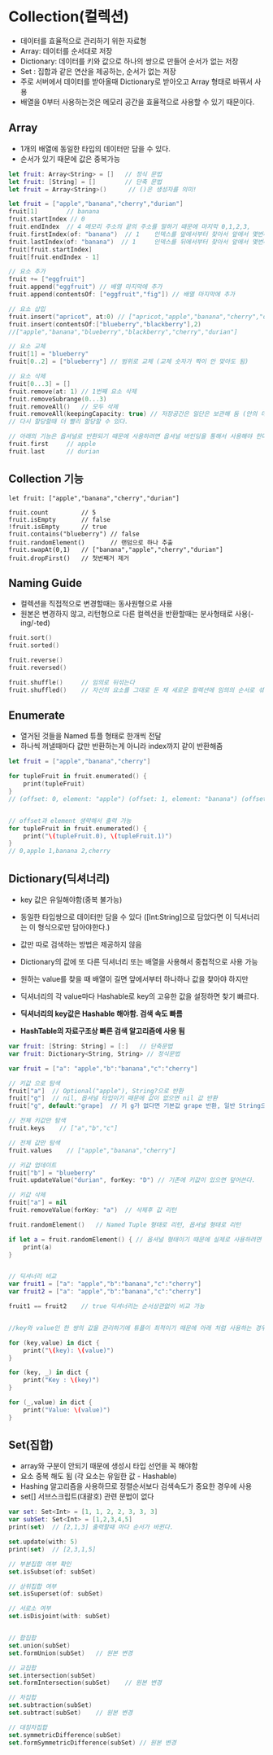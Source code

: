 # Collection(컬렉션)
- 데이터를 효율적으로 관리하기 위한 자료형
- Array: 데이터를 순서대로 저장
- Dictionary: 데이터를 키와 값으로 하나의 쌍으로 만들어 순서가 없는 저장
- Set : 집합과 같은 연산을 제공하는, 순서가 없는 저장
- 주로 서버에서 데이터를 받아올때 Dictionary로 받아오고 Array 형태로 바꿔서 사용
- 배열을 0부터 사용하는것은 메모리 공간을 효율적으로 사용할 수 있기 때문이다.

## Array
- 1개의 배열에 동일한 타입의 데이터만 담을 수 있다.
- 순서가 있기 때문에 값은 중복가능

```swift
let fruit: Array<String> = []   // 정식 문법
let fruit: [String] = []        // 단축 문법
let fruit = Array<String>()      // ()은 생성자를 의미!

let fruit = ["apple","banana","cherry","durian"]
fruit[1]        // banana
fruit.startIndex // 0
fruit.endIndex  // 4 메모리 주소의 끝의 주소를 말하기 때문에 마지막 0,1,2,3,
fruit.firstIndex(of: "banana")  // 1    인덱스를 앞에서부터 찾아서 앞에서 몇번째인지
fruit.lastIndex(of: "banana")  // 1     인덱스를 뒤에서부터 찾아서 앞에서 몇번째인지 (중복을 찾을 때 사용)
fruit[fruit.startIndex]
fruit[fruit.endIndex - 1]

// 요소 추가
fruit += ["eggfruit"]
fruit.append("eggfruit") // 배열 마지막에 추가
fruit.append(contentsOf: ["eggfruit","fig"]) // 배열 마지막에 추가

// 요소 삽입
fruit.insert("apricot", at:0) // ["apricot,"apple","banana","cherry","durian"]
fruit.insert(contentsOf:["blueberry","blackberry"],2)
//["apple","banana","blueberry","blackberry","cherry","durian"]

// 요소 교체
fruit[1] = "blueberry"
fruit[0..2] = ["blueberry"] // 범위로 교체 (교체 숫자가 짝이 안 맞아도 됨)

// 요소 삭제
fruit[0...3] = []
fruit.remove(at: 1) // 1번째 요소 삭제
fruit.removeSubrange(0...3)
fruit.removeAll()   // 모두 삭제
fruit.removeAll(keepingCapacity: true) // 저장공간은 일단은 보관해 둠 (안의 데이터만 삭제)
// 다시 할당할때 더 빨리 할당할 수 있다.

// 아래의 기능은 옵셔널로 반환되기 때문에 사용하려면 옵셔널 바인딩을 통해서 사용해야 한다.
fruit.first     // apple
fruit.last      // durian
``` 

## Collection 기능
```
let fruit: ["apple","banana","cherry","durian"]

fruit.count         // 5
fruit.isEmpty       // false
!fruit.isEmpty      // true
fruit.contains("blueberry") // false
fruit.randomElement()       // 랜덤으로 하나 추출
fruit.swapAt(0,1)   // ["banana","apple","cherry","durian"]
fruit.dropFirst()   // 첫번째거 제거
```

## Naming Guide
- 컬렉션을 직접적으로 변경할때는 동사원형으로 사용
- 원본은 변경하지 않고, 리턴형으로 다른 컬렉션을 반환할때는 분사형태로 사용(-ing/-ted)
```swift
fruit.sort()
fruit.sorted()

fruit.reverse()
fruit.reversed()

fruit.shuffle()     // 임의로 뒤섞는다
fruit.shuffled()    // 자신의 요소를 그대로 둔 채 새로운 컬렉션에 임의의 순서로 섞어서 반환
```

## Enumerate
- 열거된 것들을 Named 튜플 형태로 한개씩 전달
- 하나씩 꺼낼때마다 값만 반환하는게 아니라 index까지 같이 반환해줌

```swift
let fruit = ["apple","banana","cherry"]

for tupleFruit in fruit.enumerated() {
    print(tupleFruit)
}
// (offset: 0, element: "apple") (offset: 1, element: "banana") (offset: 2, element: "cherry")


// offset과 element 생략해서 출력 가능
for tupleFruit in fruit.enumerated() {
    print("\(tupleFruit.0), \(tupleFruit.1)")
}
// 0,apple 1,banana 2,cherry
```

## Dictionary(딕셔너리)
- key 값은 유일해야함(중복 불가능)
- 동일한 타입쌍으로 데이터만 담을 수 있다 ([Int:String]으로 담았다면 이 딕셔너리는 이 형식으로만 담아야한다.)
- 값만 따로 검색하는 방법은 제공하지 않음
- Dictionary의 값에 또 다른 딕셔너리 또는 배열을 사용해서 중첩적으로 사용 가능

- 원하는 value를 찾을 때 배열이 길면 앞에서부터 하나하나 값을 찾아야 하지만
- 딕셔너리의 각 value마다 Hashable로 key의 고유한 값을 설정하면 찾기 빠르다.
- **딕셔너리의 key값은 Hashable 해야함. 검색 속도 빠름**
- **HashTable의 자료구조상 빠른 검색 알고리즘에 사용 됨**


```swift
var fruit: [String: String] = [:]   // 단축문법
var fruit: Dictionary<String, String> // 정식문법

var fruit = ["a": "apple","b":"banana","c":"cherry"]

// 키값 으로 탐색
fruit["a"]  // Optional("apple"), String?으로 반환
fruit["g"]  // nil, 옵셔널 타입이기 때문에 값이 없으면 nil 값 반환
fruit["g", default:"grape]  // 키 g가 없다면 기본값 grape 반환, 일반 String으로 반환

// 전체 키값만 탐색
fruit.keys    // ["a","b","c"]

// 전체 값만 탐색
fruit.values    // ["apple","banana","cherry"]

// 키값 업데이트
fruit["b"] = "blueberry"
fruit.updateValue("durian", forKey: "D") // 기존에 키값이 있으면 덮어쓴다.

// 키값 삭제
fruit["a"] = nil
fruit.removeValue(forKey: "a")  // 삭제후 값 리턴

fruit.randomElement()   // Named Tuple 형태로 리턴, 옵셔널 형태로 리턴

if let a = fruit.randomElement() { // 옵셔널 형태이기 때문에 실제로 사용하려면 바인딩해서 사용
    print(a)
}


// 딕셔너리 비교
var fruit1 = ["a": "apple","b":"banana","c":"cherry"]
var fruit2 = ["a": "apple","b":"banana","c":"cherry"]

fruit1 == fruit2    // true 딕셔너리는 순서상관없이 비교 가능


//key와 value인 한 쌍의 값을 관리하기에 튜플이 최적이기 때문에 아래 처럼 사용하는 경우가 많다.

for (key,value) in dict {
    print("\(key): \(value)")
}

for (key, _) in dict {
    print("Key : \(key)")
}

for (_,value) in dict {
    print("Value: \(value)")
}
```

## Set(집합)
- array와 구분이 안되기 때문에 생성시 타입 선언을 꼭 해야함
- 요소 중복 해도 됨 (각 요소는 유일한 값 - Hashable)
- Hashing 알고리즘을 사용하므로 정렬순서보다 검색속도가 중요한 경우에 사용
- set[] 서브스크립트(대괄호) 관련 문법이 없다

```swift
var set: Set<Int> = [1, 1, 2, 2, 3, 3, 3]
var subSet: Set<Int> = [1,2,3,4,5]
print(set)  // [2,1,3] 출력할때 마다 순서가 바뀐다.

set.update(with: 5)
print(set)  // [2,3,1,5]

// 부분집합 여부 확인
set.isSubset(of: subSet)

// 상위집합 여부
set.isSuperset(of: subSet)

// 서로소 여부
set.isDisjoint(with: subSet)


// 합집합
set.union(subSet)
set.formUnion(subSet)   // 원본 변경

// 교집합
set.intersection(subSet)
set.formIntersection(subSet)    // 원본 변경

// 차집합
set.subtraction(subSet)
set.subtract(subSet)    // 원본 변경

// 대칭차집합
set.symmetricDifference(subSet)
set.formSymmetricDifference(subSet) // 원본 변경

```

